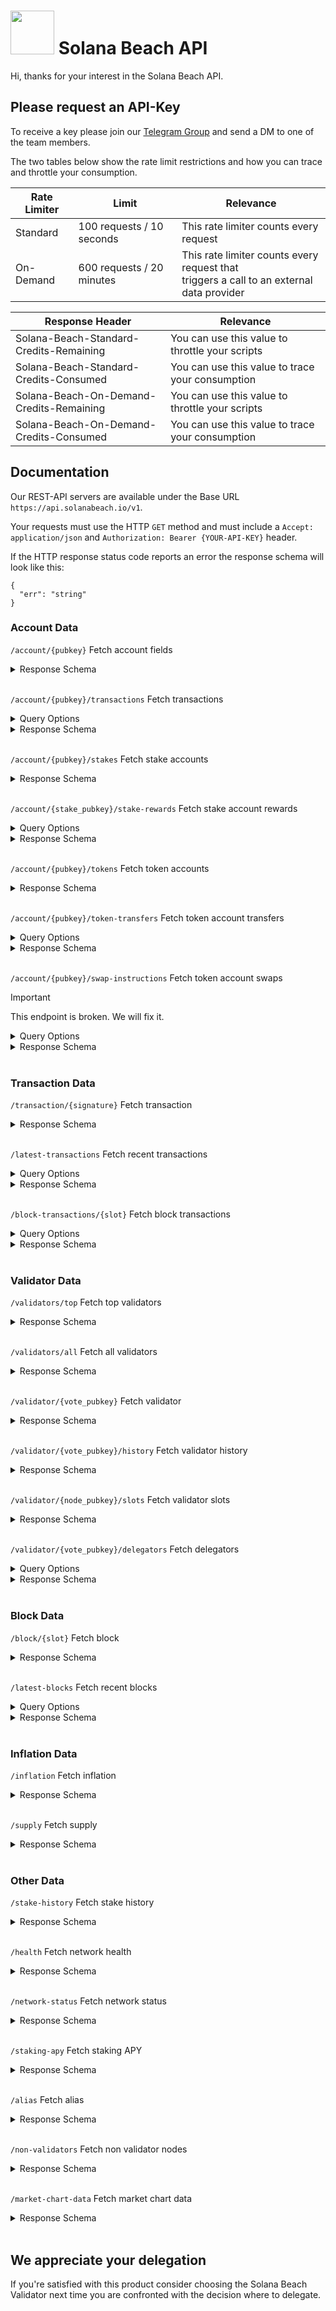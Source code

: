 # <img src="solanabeach.svg" height="70px"> Solana Beach API
Hi, thanks for your interest in the Solana Beach API.

## Please request an API-Key
To receive a key please join our [Telegram Group](https://t.me/+UW04VHylcMdlZmUy) and send a DM to one of the team members.

The two tables below show the rate limit restrictions and how you can trace and throttle your consumption.

| Rate Limiter | Limit | Relevance |
| ----------- | ----- | ------- |
| Standard    | 100 requests / 10 seconds | This rate limiter counts every request |
| On-Demand   | 600 requests / 20 minutes | This rate limiter counts every request that<br> triggers a call to an external data provider |


| Response Header    | Relevance | 
| -------- | ------- |
| Solana-Beach-Standard-Credits-Remaining  | You can use this value to throttle your scripts |
| Solana-Beach-Standard-Credits-Consumed   | You can use this value to trace your consumption |
| Solana-Beach-On-Demand-Credits-Remaining   | You can use this value to throttle your scripts |
| Solana-Beach-On-Demand-Credits-Consumed   | You can use this value to trace your consumption |

## Documentation
Our REST-API servers are available under the Base URL `https://api.solanabeach.io/v1`.

Your requests must use the HTTP `GET` method and must include a `Accept: application/json` and `Authorization: Bearer {YOUR-API-KEY}` header.

If the HTTP response status code reports an error the response schema will look like this:
```
{
  "err": "string"
}
```

### Account Data
`/account/{pubkey}` Fetch account fields
<details>
<summary>Response Schema</summary>
<br>

```
{
  "type": "string",
  "value": {
    "base": {
      "address": {
        "address": "string",
        "name": "string",
        "logo": "string",
        "ticker": "string",
        "cmcId": "string"
      },
      "balance": 0,
      "executable": true,
      "owner": {
        "address": "string",
        "name": "string",
        "logo": "string",
        "ticker": "string",
        "cmcId": "string"
      },
      "rentEpoch": 0,
      "dataSize": 0
    },
    "extended": {}
  }
}
```
</details>
<br>

`/account/{pubkey}/transactions` Fetch transactions
<details>
<summary>Query Options</summary>
<br>
  
| Key | Value |
| ----------- | ----- |
| before | The signature of the last transaction you want to search backwards from. |
| limit  | The upper limit of transactions you want to receive. |

</details>

<details>
<summary>Response Schema</summary>
<br>
  
```
[
  {
    "transactionHash": "string",
    "blockNumber": 0,
    "index": 0,
    "accounts": [
      {
        "account": {
          "address": "string",
          "name": "string",
          "logo": "string",
          "ticker": "string",
          "cmcId": "string"
        },
        "writable": true,
        "signer": true,
        "program": true
      }
    ],
    "header": {
      "numRequiredSignatures": 0,
      "numReadonlySignedAccounts": 0,
      "numReadonlyUnsignedAccounts": 0
    },
    "instructions": [
      {
        "parsed": {},
        "raw": {
          "data": "string",
          "accounts": [
            0
          ],
          "programIdIndex": 0
        }
      }
    ],
    "recentBlockhash": "string",
    "signatures": [
      "string"
    ],
    "meta": {
      "err": {},
      "fee": 0,
      "status": {},
      "logMessages": [
        "string"
      ],
      "preBalances": [
        0
      ],
      "postBalances": [
        0
      ]
    },
    "valid": true,
    "blocktime": {
      "absolute": 0,
      "relative": 0
    },
    "mostImportantInstruction": {
      "name": "string",
      "weight": 0,
      "index": 0
    },
    "smart": [
      {
        "type": "string",
        "value": "string"
      }
    ],
    "ondemand": true
  }
]
```
</details>
<br>

`/account/{pubkey}/stakes` Fetch stake accounts
<details>
<summary>Response Schema</summary>
<br>

```
[
  {
    "pubkey": "string",
    "lamports": 0,
    "data": {
      "state": 0,
      "meta": {
        "rent_exempt_reserve": 0,
        "authorized": {
          "staker": "string",
          "withdrawer": "string"
        }
      },
      "lockup": {
        "unix_timestamp": 0,
        "epoch": 0,
        "custodian": "string"
      },
      "stake": {
        "delegation": {
          "voter_pubkey": "string",
          "stake": 0,
          "activation_epoch": 0,
          "deactivation_epoch": 0,
          "warmup_cooldown_rate": 0,
          "validatorInfo": {
            "name": "string",
            "image": "string",
            "website": "string",
            "nodePubkey": "string"
          }
        },
        "credits_observed": 0
      }
    }
  }
]
```
</details>
<br>

`/account/{stake_pubkey}/stake-rewards` Fetch stake account rewards
<details>
<summary>Query Options</summary>
<br>
  
| Key | Value |
| ----------- | ----- |
| cursor | The epoch of the last stake reward you want to search backwards from. |

</details>

<details>
<summary>Response Schema</summary>
<br>

```
[
  {
    "epoch": 0,
    "effectiveSlot": 0,
    "amount": "string",
    "postBalance": "string",
    "percentChange": 0,
    "apr": 0
  }
]
```
  
</details>
<br>

`/account/{pubkey}/tokens` Fetch token accounts
<details>
<summary>Response Schema</summary>
<br>

```
[
  {
    "mint": {
      "address": "string",
      "name": "string",
      "logo": "string",
      "ticker": "string",
      "cmcId": "string"
    },
    "amount": 0,
    "address": {
      "address": "string",
      "name": "string",
      "logo": "string",
      "ticker": "string",
      "cmcId": "string"
    },
    "decimals": 0
  }
]
```
  
</details>
<br>

`/account/{pubkey}/token-transfers` Fetch token account transfers
<details>
<summary>Query Options</summary>
<br>
</details>

<details>
<summary>Response Schema</summary>
<br>

```
[
  {
    "blocknumber": 0,
    "txhash": "string",
    "mint": {
      "address": "string",
      "name": "string",
      "logo": "string",
      "ticker": "string",
      "cmcId": "string"
    },
    "valid": true,
    "amount": 0,
    "source": {
      "address": "string",
      "name": "string",
      "logo": "string",
      "ticker": "string",
      "cmcId": "string"
    },
    "destination": {
      "address": "string",
      "name": "string",
      "logo": "string",
      "ticker": "string",
      "cmcId": "string"
    },
    "inner": true,
    "txindex": 0,
    "timestamp": {
      "absolute": 0,
      "relative": 0
    },
    "decimals": 0
  }
]
```
  
</details>
<br>

`/account/{pubkey}/swap-instructions` Fetch token account swaps
> [!IMPORTANT]
> This endpoint is broken. We will fix it.
<details>
<summary>Query Options</summary>
<br>
</details>

<details>
<summary>Response Schema</summary>
<br>

```
[
  {
    "id": 0,
    "blocknumber": 0,
    "transactionhash": "string",
    "tokenswap": {
      "pubkey": {
        "address": "string",
        "name": "string",
        "logo": "string",
        "ticker": "string",
        "cmcId": "string"
      },
      "name": "string",
      "tokenA": {
        "mint": {
          "address": "string",
          "name": "string",
          "logo": "string",
          "ticker": "string",
          "cmcId": "string"
        },
        "decimals": 0
      },
      "tokenB": {
        "mint": {
          "address": "string",
          "name": "string",
          "logo": "string",
          "ticker": "string",
          "cmcId": "string"
        },
        "decimals": 0
      },
      "poolToken": {
        "decimals": 0
      }
    },
    "owner": {
      "address": "string",
      "name": "string",
      "logo": "string",
      "ticker": "string",
      "cmcId": "string"
    },
    "instruction": "string",
    "instructiondata": {},
    "valid": true,
    "index": 0,
    "txindex": 0,
    "timestamp": {
      "absolute": 0,
      "relative": 0
    },
    "ondemand": true
  }
]
```
</details>
<br>

### Transaction Data

`/transaction/{signature}` Fetch transaction
<details>
<summary>Response Schema</summary>
<br>

```
{
  "transactionHash": "string",
  "blockNumber": 0,
  "index": 0,
  "accounts": [
    {
      "account": {
        "address": "string",
        "name": "string",
        "logo": "string",
        "ticker": "string",
        "cmcId": "string"
      },
      "writable": true,
      "signer": true,
      "program": true
    }
  ],
  "header": {
    "numRequiredSignatures": 0,
    "numReadonlySignedAccounts": 0,
    "numReadonlyUnsignedAccounts": 0
  },
  "instructions": [
    {
      "parsed": {},
      "raw": {
        "data": "string",
        "accounts": [
          0
        ],
        "programIdIndex": 0
      }
    }
  ],
  "recentBlockhash": "string",
  "signatures": [
    "string"
  ],
  "meta": {
    "err": {},
    "fee": 0,
    "status": {},
    "logMessages": [
      "string"
    ],
    "preBalances": [
      0
    ],
    "postBalances": [
      0
    ]
  },
  "valid": true,
  "blocktime": {
    "absolute": 0,
    "relative": 0
  },
  "mostImportantInstruction": {
    "name": "string",
    "weight": 0,
    "index": 0
  },
  "smart": [
    {
      "type": "string",
      "value": "string"
    }
  ],
  "ondemand": true
}
```
</details>
<br>

`/latest-transactions` Fetch recent transactions
<details>
<summary>Query Options</summary>
<br>
  
| Key | Value |
| ----------- | ----- |
| cursor | The blocknumber,index of the last transaction you want to search backwards from. |
| limit  | The upper limit of transactions you want to receive. |

</details>

<details>
<summary>Response Schema</summary>
<br>

```
[
  {
    "transactionHash": "string",
    "blockNumber": 0,
    "index": 0,
    "accounts": [
      {
        "account": {
          "address": "string",
          "name": "string",
          "logo": "string",
          "ticker": "string",
          "cmcId": "string"
        },
        "writable": true,
        "signer": true,
        "program": true
      }
    ],
    "header": {
      "numRequiredSignatures": 0,
      "numReadonlySignedAccounts": 0,
      "numReadonlyUnsignedAccounts": 0
    },
    "instructions": [
      {
        "parsed": {},
        "raw": {
          "data": "string",
          "accounts": [
            0
          ],
          "programIdIndex": 0
        }
      }
    ],
    "recentBlockhash": "string",
    "signatures": [
      "string"
    ],
    "meta": {
      "err": {},
      "fee": 0,
      "status": {},
      "logMessages": [
        "string"
      ],
      "preBalances": [
        0
      ],
      "postBalances": [
        0
      ]
    },
    "valid": true,
    "blocktime": {
      "absolute": 0,
      "relative": 0
    },
    "mostImportantInstruction": {
      "name": "string",
      "weight": 0,
      "index": 0
    },
    "smart": [
      {
        "type": "string",
        "value": "string"
      }
    ],
    "ondemand": true
  }
]
```
</details>
<br>

`/block-transactions/{slot}` Fetch block transactions
<details>
<summary>Query Options</summary>
<br>
  
| Key | Value |
| ----------- | ----- |
| offset | The offset or index of the next transaction in the block. |
| limit  | The upper limit of transactions you want to receive. |

</details>

<details>
<summary>Response Schema</summary>
<br>

```
{
  "totalPages": 0,
  "data": [
    {
      "transactionHash": "string",
      "blockNumber": 0,
      "index": 0,
      "accounts": [
        {
          "account": {
            "address": "string",
            "name": "string",
            "logo": "string",
            "ticker": "string",
            "cmcId": "string"
          },
          "writable": true,
          "signer": true,
          "program": true
        }
      ],
      "header": {
        "numRequiredSignatures": 0,
        "numReadonlySignedAccounts": 0,
        "numReadonlyUnsignedAccounts": 0
      },
      "instructions": [
        {
          "parsed": {},
          "raw": {
            "data": "string",
            "accounts": [
              0
            ],
            "programIdIndex": 0
          }
        }
      ],
      "recentBlockhash": "string",
      "signatures": [
        "string"
      ],
      "meta": {
        "err": {},
        "fee": 0,
        "status": {},
        "logMessages": [
          "string"
        ],
        "preBalances": [
          0
        ],
        "postBalances": [
          0
        ]
      },
      "valid": true,
      "blocktime": {
        "absolute": 0,
        "relative": 0
      },
      "mostImportantInstruction": {
        "name": "string",
        "weight": 0,
        "index": 0
      },
      "smart": [
        {
          "type": "string",
          "value": "string"
        }
      ],
      "ondemand": true
    }
  ]
}
```
</details>
<br>

### Validator Data
`/validators/top` Fetch top validators

<details>
<summary>Response Schema</summary>
<br>

```
[
  {
    "activatedStake": 0,
    "commission": 0,
    "votePubkey": "string",
    "delegatorCount": 0,
    "ll": [
      0,
      0
    ],
    "moniker": "string",
    "version": "string",
    "lastVote": 0,
    "pictureURL":"string"
  }
]
```
</details>
<br>

`/validators/all` Fetch all validators

<details>
<summary>Response Schema</summary>
<br>

```
[
  {
    "activatedStake": 0,
    "commission": 0,
    "votePubkey": "string",
    "delegatorCount": 0,
    "ll": [
      0,
      0
    ],
    "moniker": "string",
    "version": "string",
    "lastVote": 0,
    "pictureURL": "string"
  }
]
```
</details>
<br>

`/validator/{vote_pubkey}` Fetch validator

<details>
<summary>Response Schema</summary>
<br>

```
{
  "validator": {
    "activatedStake": 0,
    "stakePercentage": 0,
    "commission": 0,
    "epochCredits": [
      0
    ],
    "epochVoteAccount": true,
    "lastVote": 0,
    "nodePubkey": "string",
    "rootSlot": 0,
    "votePubkey": "string",
    "blockProduction": {
      "leaderSlots": 0,
      "skippedSlots": 0
    },
    "delegatingStakeAccounts": [
      {
        "pubkey": "string",
        "lamports": 0,
        "data": {
          "state": 0,
          "meta": {
            "rent_exempt_reserve": 0,
            "authorized": {
              "staker": "string",
              "withdrawer": "string"
            }
          },
          "lockup": {
            "unix_timestamp": 0,
            "epoch": 0,
            "custodian": "string"
          },
          "stake": {
            "delegation": {
              "voter_pubkey": "string",
              "stake": 0,
              "activation_epoch": 0,
              "deactivation_epoch": 0,
              "warmup_cooldown_rate": 0,
              "validatorInfo": {
                "name": "string",
                "image": "string",
                "website": "string",
                "nodePubkey": "string"
              }
            },
            "credits_observed": 0
          }
        }
      }
    ],
    "delegatorCount": 0,
    "location": {
      "range": [
        0
      ],
      "country": "string",
      "region": "string",
      "eu": "string",
      "timezone": "string",
      "city": "string",
      "ll": [
        0
      ],
      "metro": 0,
      "area": 0
    },
    "moniker": "string",
    "website": "string",
    "pictureURL": "string",
    "version": "string",
    "details": "string",
    "asn": {
      "code": "string",
      "organization": "string"
    }
  },
  "slots": [
    [
      {
        "relativeSlot": 0,
        "absoluteSlot": 0,
        "confirmedBlock": true
      }
    ]
  ],
  "historic": [
    {
      "stake": 0,
      "delegators": 0,
      "timestamp": "string"
    }
  ],
  "latestBlocks": [
    {
      "blocknumber": 0,
      "blocktime": {
        "absolute": 0,
        "relative": 0
      },
      "metrics": {
        "txcount": 0,
        "failedtxs": 0,
        "totalfees": 0,
        "instructions": 0,
        "sucessfultxs": 0,
        "innerinstructions": 0,
        "totalvaluemoved": 0
      },
      "proposer": "string"
    }
  ]
}
```
</details>
<br>

`/validator/{vote_pubkey}/history` Fetch validator history

<details>
<summary>Response Schema</summary>
<br>

```
[
  {
    "id": 0,
    "validator": "string",
    "stake": 0,
    "delegators": 0,
    "timestamp": "string"
  }
]
```
</details>
<br>

`/validator/{node_pubkey}/slots` Fetch validator slots

<details>
<summary>Response Schema</summary>
<br>

```
[
  {
    "validator": "string",
    "slots": [
      {
        "relativeSlot": 0,
        "absoluteSlot": 0,
        "confirmedBlock": true
      }
    ]
  }
]
```
</details>
<br>

`/validator/{vote_pubkey}/delegators` Fetch delegators
<details>
<summary>Query Options</summary>
<br>
  
| Key | Value |
| ----------- | ----- |
| offset | The offset or index of the next delegator. |
| limit  | The upper limit of delegators you want to receive. |

</details>

<details>
<summary>Response Schema</summary>
<br>

```
[
  {
    "pubkey": "string",
    "lamports": 0,
    "data": {
      "state": 0,
      "meta": {
        "rent_exempt_reserve": 0,
        "authorized": {
          "staker": "string",
          "withdrawer": "string"
        }
      },
      "lockup": {
        "unix_timestamp": 0,
        "epoch": 0,
        "custodian": "string"
      },
      "stake": {
        "delegation": {
          "voter_pubkey": "string",
          "stake": 0,
          "activation_epoch": 0,
          "deactivation_epoch": 0,
          "warmup_cooldown_rate": 0,
          "validatorInfo": {
            "name": "string",
            "image": "string",
            "website": "string",
            "nodePubkey": "string"
          }
        },
        "credits_observed": 0
      }
    }
  }
]
```
</details>
<br>

### Block Data
`/block/{slot}` Fetch block

<details>
<summary>Response Schema</summary>
<br>

```
{
  "blocknumber": 0,
  "blockhash": "string",
  "previousblockhash": "string",
  "parentslot": 0,
  "blocktime": {
    "absolute": 0,
    "relative": 0
  },
  "metrics": {
    "txcount": 0,
    "failedtxs": 0,
    "totalfees": 0,
    "instructions": 0,
    "sucessfultxs": 0,
    "innerinstructions": 0
  },
  "programstats": [
    {
      "count": 0,
      "programId": {
        "address": "string",
        "name": "string",
        "logo": "string",
        "ticker": "string",
        "cmcId": "string"
      },
      "instructions": {}
    }
  ],
  "rewards": {},
  "proposer": "string",
  "proposerData": {
    "name": "string",
    "image": "string",
    "website": "string",
    "nodePubkey": "string"
  },
  "ondemand": true
}
```
</details>
<br>

`/latest-blocks` Fetch recent blocks

<details>
<summary>Query Options</summary>
<br>
  
| Key | Value |
| ----------- | ----- |
| cursor | The slot of the last block you want to search backwards from. |
| limit  | The upper limit of blocks you want to receive. |

</details>

<details>
<summary>Response Schema</summary>
<br>

```
[
  {
    "blocknumber": 0,
    "blockhash": "string",
    "previousblockhash": "string",
    "parentslot": 0,
    "blocktime": {
      "absolute": 0,
      "relative": 0
    },
    "metrics": {
      "txcount": 0,
      "failedtxs": 0,
      "totalfees": 0,
      "instructions": 0,
      "sucessfultxs": 0,
      "innerinstructions": 0
    },
    "programstats": [
      {
        "count": 0,
        "programId": {
          "address": "string",
          "name": "string",
          "logo": "string",
          "ticker": "string",
          "cmcId": "string"
        },
        "instructions": {}
      }
    ],
    "rewards": {},
    "proposer": "string",
    "proposerData": {
      "name": "string",
      "image": "string",
      "website": "string",
      "nodePubkey": "string"
    },
    "ondemand": true
  }
]
```
</details>
<br>

### Inflation Data
`/inflation` Fetch inflation

<details>
<summary>Response Schema</summary>
<br>

```
{
  "epoch": 0,
  "foundation": 0,
  "total": 0,
  "validator": 0
}
```

</details>
<br>

`/supply` Fetch supply

<details>
<summary>Response Schema</summary>
<br>

```
{
  "total": 0,
  "circulating": 0,
  "nonCirculating": 0
}
```

</details>
<br>

### Other Data

`/stake-history` Fetch stake history

<details>
<summary>Response Schema</summary>
<br>

```
[
  {
    "epoch": 0,
    "effective": 0,
    "activating": 0,
    "deactivating": 0
  }
]
```

</details>
<br>

`/health` Fetch network health

<details>
<summary>Response Schema</summary>
<br>

```
{
  "boundaries": {
    "start": 0,
    "end": 0
  },
  "window": 0,
  "networkLag": 0,
  "currentSlot": 0
}
```
</details>
<br>

`/network-status` Fetch network status

<details>
<summary>Response Schema</summary>
<br>

```
{
  "lastSyncedSlot": 0,
  "lastNetworkSlot": 0,
  "networkLag": 0,
  "lastEpochInfoSync": 0,
  "laggingBehind": 0
}
```
</details>
<br>

`/staking-apy` Fetch staking APY

<details>
<summary>Response Schema</summary>
<br>

```
{
  "apy": 0
}
```
</details>
<br>

`/alias` Fetch alias

<details>
<summary>Response Schema</summary>
<br>

```
{
  "mintAddress": {
    "name": "string",
    "ticker": "string",
    "cmcId": "string",
    "coingeckoId": "string",
    "logo": "string",
    "meta": {
      "url": "string"
    }
  }
}
```
</details>
<br>

`/non-validators` Fetch non validator nodes

<details>
<summary>Response Schema</summary>
<br>

```
[
  {
    "pubkey": {
      "address": "string"
    },
    "featureSet": 0,
    "gossip": "string",
    "rpc": "string",
    "shredVersion": 0,
    "tpu": "string",
    "version": "string",
    "location": {
      "range": [
        0
      ],
      "country": "string",
      "region": "string",
      "eu": "string",
      "timezone": "string",
      "city": "string",
      "ll": [
        0
      ],
      "metro": 0,
      "area": 0
    },
    "asn": {
      "code": 0,
      "organization": "string"
    },
    "validator": true
  }
]
```
</details>
<br>

`/market-chart-data` Fetch market chart data

<details>
<summary>Response Schema</summary>
<br>

```
[
  {
    "timestamp": "string",
    "price": 0,
    "volume_24h": 0,
    "market_cap": 0
  }
]
```
</details>
<br>

## We appreciate your delegation
If you're satisfied with this product consider choosing the Solana Beach Validator next time you are confronted with the decision where to delegate.

